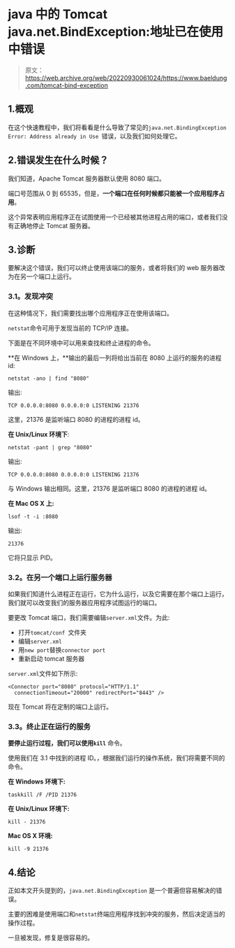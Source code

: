 # java 中的 Tomcat java.net.BindException:地址已在使用中错误

> 原文：<https://web.archive.org/web/20220930061024/https://www.baeldung.com/tomcat-bind-exception>

## 1.概观

在这个快速教程中，我们将看看是什么导致了常见的`java.net.BindingException Error: Address already in Use `错误，以及我们如何处理它。

## 2.错误发生在什么时候？

我们知道，Apache Tomcat 服务器默认使用 8080 端口。

端口号范围从 0 到 65535，但是，**一个端口在任何时候都只能被一个应用程序占用**。

这个异常表明应用程序正在试图使用一个已经被其他进程占用的端口，或者我们没有正确地停止 Tomcat 服务器。

## 3.诊断

要解决这个错误，我们可以终止使用该端口的服务，或者将我们的 web 服务器改为在另一个端口上运行。

### **3.1。发现冲突**

在这种情况下，我们需要找出哪个应用程序正在使用该端口。

`netstat`命令可用于发现当前的 TCP/IP 连接。

下面是在不同环境中可以用来查找和终止进程的命令。

**在 Windows 上，**输出的最后一列将给出当前在 8080 上运行的服务的进程 id:

```
netstat -ano | find "8080"
```

输出:

```
TCP 0.0.0.0:8080 0.0.0.0:0 LISTENING 21376 
```

这里，21376 是监听端口 8080 的进程的进程 id。

**在 Unix/Linux 环境下**:

```
netstat -pant | grep "8080"
```

输出:

```
TCP 0.0.0.0:8080 0.0.0.0:0 LISTENING 21376 
```

与 Windows 输出相同。这里，21376 是监听端口 8080 的进程的进程 id。

**在 Mac OS X 上:**

```
lsof -t -i :8080
```

输出:

```
21376
```

它将只显示 PID。

### **3.2。在另一个端口**上运行服务器

如果我们知道什么进程正在运行，它为什么运行，以及它需要在那个端口上运行，我们就可以改变我们的服务器应用程序试图运行的端口。

要更改 Tomcat 端口，我们需要编辑`server.xml`文件。为此:

*   打开`tomcat/conf `文件夹
*   编辑`server.xml`
*   用`new port`替换`connector port `
*   重新启动 tomcat 服务器

`server.xml`文件如下所示:

```
<Connector port="8080" protocol="HTTP/1.1" 
  connectionTimeout="20000" redirectPort="8443" />
```

现在 Tomcat 将在定制的端口上运行。

### **3.3。终止正在运行的服务**

**要停止运行过程，我们可以使用`kill`** 命令。

使用我们在 3.1 中找到的进程 ID。，根据我们运行的操作系统，我们将需要不同的命令。

**在 Windows 环境下:**

```
taskkill /F /PID 21376
```

**在 Unix/Linux 环境下:**

```
kill - 21376
```

**Mac OS X 环境:**

```
kill -9 21376
```

## 4.结论

正如本文开头提到的，`java.net.BindingException` 是一个普遍但容易解决的错误。

主要的困难是使用端口和`netstat`终端应用程序找到冲突的服务，然后决定适当的操作过程。

一旦被发现，修复是很容易的。